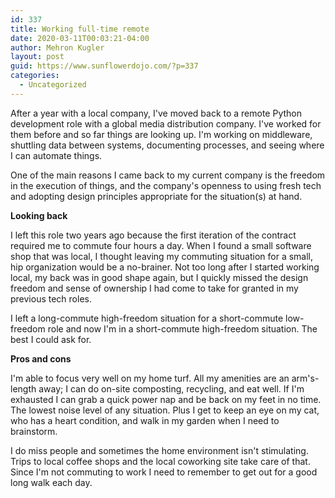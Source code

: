 ```yaml
---
id: 337
title: Working full-time remote
date: 2020-03-11T00:03:21-04:00
author: Mehron Kugler
layout: post
guid: https://www.sunflowerdojo.com/?p=337
categories:
  - Uncategorized
---
```

After a year with a local company, I've moved back to a remote Python development role with a global media distribution company. I've worked for them before and so far things are looking up. I'm working on middleware, shuttling data between systems, documenting processes, and seeing where I can automate things.

One of the main reasons I came back to my current company is the freedom in the execution of things, and the company's openness to using fresh tech and adopting design principles appropriate for the situation(s) at hand.

**Looking back**

I left this role two years ago because the first iteration of the contract required me to commute four hours a day. When I found a small software shop that was local, I thought leaving my commuting situation for a small, hip organization would be a no-brainer. Not too long after I started working local, my back was in good shape again, but I quickly missed the design freedom and sense of ownership I had come to take for granted in my previous tech roles.

I left a long-commute high-freedom situation for a short-commute low-freedom role and now I'm in a short-commute high-freedom situation. The best I could ask for.

**Pros and cons**

I'm able to focus very well on my home turf. All my amenities are an arm's-length away; I can do on-site composting, recycling, and eat well. If I'm exhausted I can grab a quick power nap and be back on my feet in no time. The lowest noise level of any situation. Plus I get to keep an eye on my cat, who has a heart condition, and walk in my garden when I need to brainstorm.

I do miss people and sometimes the home environment isn't stimulating. Trips to local coffee shops and the local coworking site take care of that. Since I'm not commuting to work I need to remember to get out for a good long walk each day.
